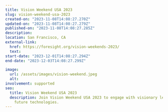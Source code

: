 ```yaml
---
title: Vision Weekend USA 2023
slug: vision-weekend-usa-2023
created-on: "2023-11-08T14:08:27.270Z"
updated-on: "2023-11-08T14:08:27.279Z"
published-on: "2023-11-08T14:08:27.285Z"
description:
location: San Francisco, CA
external-link:
  href: https://foresight.org/vision-weekends-2023/
  text:
start-date: "2023-12-01T14:08:27.294Z"
end-date: "2023-12-03T14:08:27.299Z"

image:
  url: /assets/images/vision-weekend.jpeg
  alt:
involvement: supported
seo:
  title: Vision Weekend USA 2023
  description: Join Vision Weekend USA 2023 to engage with visionary leaders and explore
    future technologies.
---
```


